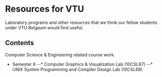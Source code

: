 # Resources for VTU

Laboratory programs and other resources that we think our fellow students under VTU Belgaum would find useful.

## Contents 

Computer Science & Engineering related course work. 

* Semester 6
--* Computer Graphics & Visualization Lab (10CSL67)
--* UNIX System Programming and Compiler Design Lab (10CSL68)